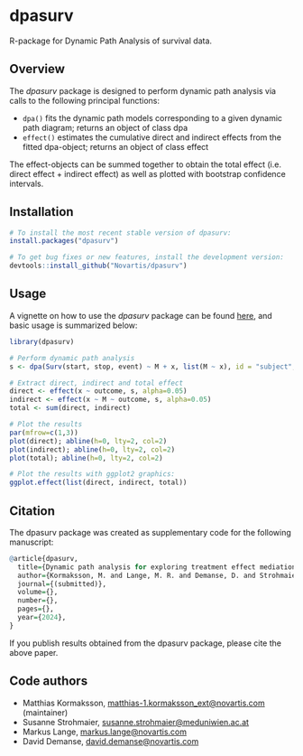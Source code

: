 dpasurv
====================

R-package for Dynamic Path Analysis of survival data.

## Overview

The *dpasurv* package is designed to perform dynamic path analysis via calls to the following principal functions:

- `dpa()` fits the dynamic path models corresponding to a given dynamic path diagram; returns an object of class dpa
- `effect()` estimates the cumulative direct and indirect effects from the fitted dpa-object; returns an object of class effect

The effect-objects can be summed together to obtain the total effect (i.e. direct effect + indirect effect) as well as plotted with bootstrap confidence intervals.

## Installation

``` r
# To install the most recent stable version of dpasurv:
install.packages("dpasurv")

# To get bug fixes or new features, install the development version:
devtools::install_github("Novartis/dpasurv")
```
## Usage

A vignette on how to use the *dpasurv* package can be found [here](https://opensource.nibr.com/dpasurv/articles/dpa.html), and basic usage is summarized below:
``` r
library(dpasurv)

# Perform dynamic path analysis
s <- dpa(Surv(start, stop, event) ~ M + x, list(M ~ x), id = "subject", data = simdata, boot.n = 500)

# Extract direct, indirect and total effect
direct <- effect(x ~ outcome, s, alpha=0.05)
indirect <- effect(x ~ M ~ outcome, s, alpha=0.05)
total <- sum(direct, indirect)

# Plot the results
par(mfrow=c(1,3))
plot(direct); abline(h=0, lty=2, col=2)
plot(indirect); abline(h=0, lty=2, col=2)
plot(total); abline(h=0, lty=2, col=2)

# Plot the results with ggplot2 graphics:
ggplot.effect(list(direct, indirect, total))
```

## Citation

The dpasurv package was created as supplementary code for the following manuscript:

``` r
@article{dpasurv,
  title={Dynamic path analysis for exploring treatment effect mediation processes in clinical trials with time-to-event endpoints},
  author={Kormaksson, M. and Lange, M. R. and Demanse, D. and Strohmaier, S. and Duan, J. and Xie, Q. and Carbini, M. and Bossen, C. and Guettner, A. and Maniero, A.},
  journal={(submitted)},
  volume={},
  number={},
  pages={},
  year={2024},
}
```

If you publish results obtained from the dpasurv package, please cite the above paper.

## Code authors

- Matthias Kormaksson, matthias-1.kormaksson_ext@novartis.com (maintainer)
- Susanne Strohmaier, susanne.strohmaier@meduniwien.ac.at
- Markus Lange, markus.lange@novartis.com
- David Demanse, david.demanse@novartis.com
